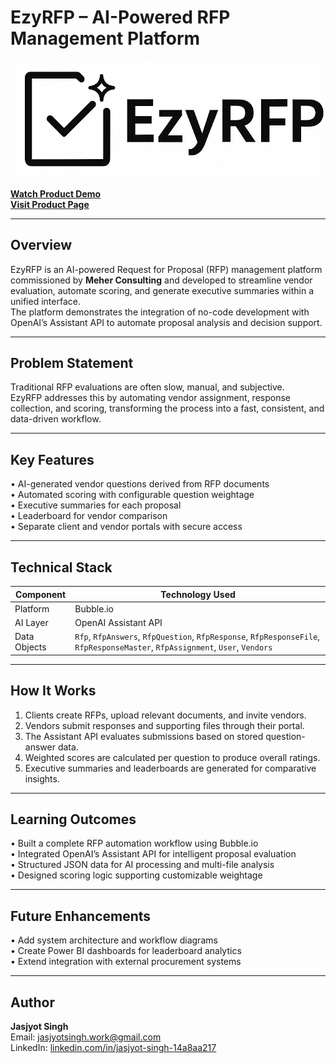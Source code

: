 # EzyRFP – AI-Powered RFP Management Platform   

![EzyRFP Logo](assets/ezyrfp-logo.png)

**[Watch Product Demo](https://drive.google.com/file/d/14YdkKhlbYHDiHxhz8yhtW3Ma6zeinzDu/view?usp=sharing)**  
**[Visit Product Page](https://ezyrfp.com)**  

---

## Overview  
EzyRFP is an AI-powered Request for Proposal (RFP) management platform commissioned by **Meher Consulting** and developed to streamline vendor evaluation, automate scoring, and generate executive summaries within a unified interface.  
The platform demonstrates the integration of no-code development with OpenAI’s Assistant API to automate proposal analysis and decision support.  

---

## Problem Statement  
Traditional RFP evaluations are often slow, manual, and subjective.  
EzyRFP addresses this by automating vendor assignment, response collection, and scoring, transforming the process into a fast, consistent, and data-driven workflow.  

---

## Key Features  
• AI-generated vendor questions derived from RFP documents  
• Automated scoring with configurable question weightage  
• Executive summaries for each proposal  
• Leaderboard for vendor comparison  
• Separate client and vendor portals with secure access  

---

## Technical Stack  

| Component | Technology Used |
|------------|-----------------|
| Platform | Bubble.io |
| AI Layer | OpenAI Assistant API |
| Data Objects | `Rfp`, `RfpAnswers`, `RfpQuestion`, `RfpResponse`, `RfpResponseFile`, `RfpResponseMaster`, `RfpAssignment`, `User`, `Vendors` |

---

## How It Works  
1. Clients create RFPs, upload relevant documents, and invite vendors.  
2. Vendors submit responses and supporting files through their portal.  
3. The Assistant API evaluates submissions based on stored question-answer data.  
4. Weighted scores are calculated per question to produce overall ratings.  
5. Executive summaries and leaderboards are generated for comparative insights.  

---

## Learning Outcomes  
• Built a complete RFP automation workflow using Bubble.io  
• Integrated OpenAI’s Assistant API for intelligent proposal evaluation  
• Structured JSON data for AI processing and multi-file analysis  
• Designed scoring logic supporting customizable weightage  

---

## Future Enhancements  
• Add system architecture and workflow diagrams  
• Create Power BI dashboards for leaderboard analytics  
• Extend integration with external procurement systems  

---

## Author  
**Jasjyot Singh**  
Email: jasjyotsingh.work@gmail.com  
LinkedIn: [linkedin.com/in/jasjyot-singh-14a8aa217](https://www.linkedin.com/in/jasjyot-singh-14a8aa217/)  
